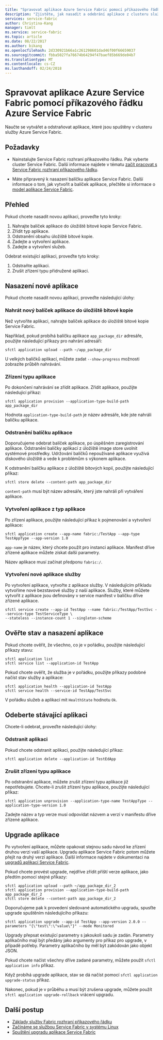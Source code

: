 ```yaml
---
title: "Spravovat aplikace Azure Service Fabric pomocí příkazového řádku Azure Service Fabric"
description: "Zjistěte, jak nasadit a odebrání aplikace z clusteru služby Azure Service Fabric pomocí příkazového řádku Azure Service Fabric"
services: service-fabric
author: Christina-Kang
manager: timlt
ms.service: service-fabric
ms.topic: article
ms.date: 08/22/2017
ms.author: bikang
ms.openlocfilehash: 2d330921b66a1c261298601dad46f00f66659037
ms.sourcegitcommit: fbba5027fa76674b64294f47baef85b669de04b7
ms.translationtype: MT
ms.contentlocale: cs-CZ
ms.lasthandoff: 02/24/2018
---
```

# <a name="manage-an-azure-service-fabric-application-by-using-azure-service-fabric-cli"></a>Spravovat aplikace Azure Service Fabric pomocí příkazového řádku Azure Service Fabric

Naučte se vytvářet a odstraňovat aplikace, které jsou spuštěny v clusteru služby Azure Service Fabric.

## <a name="prerequisites"></a>Požadavky

* Nainstalujte Service Fabric rozhraní příkazového řádku. Pak vyberte cluster Service Fabric. Další informace najdete v tématu [začít pracovat s Service Fabric rozhraní příkazového řádku](service-fabric-cli.md).

* Máte připravený k nasazení balíčku aplikace Service Fabric. Další informace o tom, jak vytvořit a balíček aplikace, přečtěte si informace o [model aplikace Service Fabric](service-fabric-application-model.md).

## <a name="overview"></a>Přehled

Pokud chcete nasadit novou aplikaci, proveďte tyto kroky:

1. Nahrajte balíček aplikace do úložiště bitové kopie Service Fabric.
2. Zřídit typ aplikace.
3. Odstranění obsahu úložiště bitové kopie.
4. Zadejte a vytvoření aplikace.
5. Zadejte a vytvoření služeb.

Odebrat existující aplikaci, proveďte tyto kroky:

1. Odstraňte aplikaci.
2. Zrušit zřízení typu přidružené aplikaci.

## <a name="deploy-a-new-application"></a>Nasazení nové aplikace

Pokud chcete nasadit novou aplikaci, proveďte následující úlohy:

### <a name="upload-a-new-application-package-to-the-image-store"></a>Nahrát nový balíček aplikace do úložiště bitové kopie

Než vytvoříte aplikaci, nahrajte balíček aplikace do úložiště bitové kopie Service Fabric.

Například, pokud probíhá balíčku aplikace `app_package_dir` adresáře, použijte následující příkazy pro nahrání adresáři:

```azurecli
sfctl application upload --path ~/app_package_dir
```

U velkých balíčků aplikací, můžete zadat `--show-progress` možnosti zobrazíte průběh nahrávání.

### <a name="provision-the-application-type"></a>Zřízení typu aplikace

Po dokončení nahrávání se zřídit aplikace. Zřídit aplikace, použijte následující příkaz:

```azurecli
sfctl application provision --application-type-build-path app_package_dir
```

Hodnota `application-type-build-path` je název adresáře, kde jste nahráli balíčku aplikace.

### <a name="delete-the-application-package"></a>Odstranění balíčku aplikace

Doporučujeme odebrat balíček aplikace, po úspěšném zaregistrování aplikace.  Odstranění balíčky aplikací z úložiště image store uvolnit systémové prostředky.  Udržování balíčků nepoužívané aplikace využívá diskového úložiště a vede k problémům s výkonem aplikace. 

K odstranění balíčku aplikace z úložiště bitových kopií, použijte následující příkaz:

```azurecli
sfctl store delete --content-path app_package_dir
```

`content-path` musí být název adresáře, který jste nahráli při vytváření aplikace.

### <a name="create-an-application-from-an-application-type"></a>Vytvoření aplikace z typ aplikace

Po zřízení aplikace, použijte následující příkaz k pojmenování a vytvoření aplikace:

```azurecli
sfctl application create --app-name fabric:/TestApp --app-type TestAppType --app-version 1.0
```

`app-name` je název, který chcete použít pro instanci aplikace. Manifest dříve zřízené aplikace můžete získat další parametry.

Název aplikace musí začínat předponu `fabric:/`.

### <a name="create-services-for-the-new-application"></a>Vytvoření nové aplikace služby

Po vytvoření aplikace, vytvořte z aplikace služby. V následujícím příkladu vytvoříme nové bezstavové služby z naší aplikace. Služby, které můžete vytvořit z aplikace jsou definovány v service manifest v balíčku dříve zřízené aplikace.

```azurecli
sfctl service create --app-id TestApp --name fabric:/TestApp/TestSvc --service-type TestServiceType \
--stateless --instance-count 1 --singleton-scheme
```

## <a name="verify-application-deployment-and-health"></a>Ověřte stav a nasazení aplikace

Pokud chcete ověřit, že všechno, co je v pořádku, použijte následující příkazy stavu:

```azurecli
sfctl application list
sfctl service list --application-id TestApp
```

Pokud chcete ověřit, že služba je v pořádku, použijte příkazy podobné načíst stav služby a aplikace:

```azurecli
sfctl application health --application-id TestApp
sfctl service health --service-id TestApp/TestSvc
```

V pořádku služeb a aplikací mít `HealthState` hodnotu `Ok`.

## <a name="remove-an-existing-application"></a>Odeberte stávající aplikaci

Chcete-li odebrat, proveďte následující úlohy:

### <a name="delete-the-application"></a>Odstranit aplikaci

Pokud chcete odstranit aplikaci, použijte následující příkaz:

```azurecli
sfctl application delete --application-id TestEdApp
```

### <a name="unprovision-the-application-type"></a>Zrušit zřízení typu aplikace

Po odstranění aplikace, můžete zrušit zřízení typu aplikace již nepotřebujete. Chcete-li zrušit zřízení typu aplikace, použijte následující příkaz:

```azurecli
sfctl application unprovision --application-type-name TestAppType --application-type-version 1.0
```

Zadejte název a typ verze musí odpovídat názvem a verzí v manifestu dříve zřízené aplikace.

## <a name="upgrade-application"></a>Upgrade aplikace

Po vytvoření aplikace, můžete opakovat stejnou sadu návod ke zřízení druhou verzi vaší aplikace. Upgradu aplikace Service Fabric potom můžete přejít na druhý verzí aplikace. Další informace najdete v dokumentaci na [upgradů aplikací Service Fabric](service-fabric-application-upgrade.md).

Pokud chcete provést upgrade, nejdříve zřídit příští verze aplikace, jako předtím pomocí stejné příkazy:

```azurecli
sfctl application upload --path ~/app_package_dir_2
sfctl application provision --application-type-build-path app_package_dir_2
sfctl store delete --content-path app_package_dir_2
```

Doporučujeme pak k provedení sledované automatického upgradu, spusťte upgrade spuštěním následujícího příkazu:

```azurecli
sfctl application upgrade --app-id TestApp --app-version 2.0.0 --parameters "{\"test\":\"value\"}" --mode Monitored
```

Upgrady přepsat existující parametry s jakoukoli sadu je zadán. Parametry aplikačního mají být předány jako argumenty pro příkaz pro upgrade, v případě potřeby. Parametry aplikačního by měl být zakódován jako objekt JSON.

Pokud chcete načíst všechny dříve zadané parametry, můžete použít `sfctl application info` příkaz.

Když probíhá upgrade aplikace, stav se dá načíst pomocí `sfctl application upgrade-status` příkaz.

Nakonec, pokud je v průběhu a musí být zrušena upgrade, můžete použít `sfctl application upgrade-rollback` vrácení upgradu.

## <a name="next-steps"></a>Další postup

* [Základy služby Fabric rozhraní příkazového řádku](service-fabric-cli.md)
* [Začínáme se službou Service Fabric v systému Linux](service-fabric-get-started-linux.md)
* [Spuštění upgradu aplikace Service Fabric](service-fabric-application-upgrade.md)
